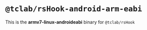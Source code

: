 # `@tclab/rsHook-android-arm-eabi`

This is the **armv7-linux-androideabi** binary for `@tclab/rsHook`
